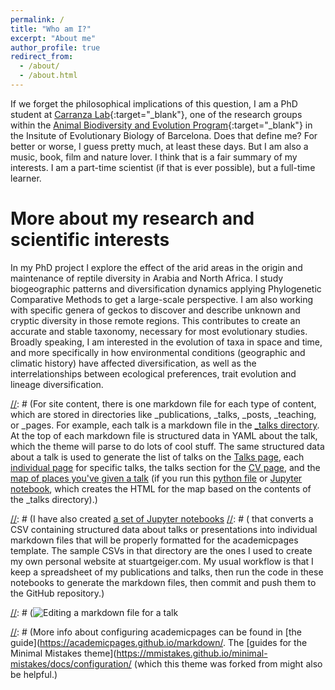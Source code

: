 ```yaml
---
permalink: /
title: "Who am I?"
excerpt: "About me"
author_profile: true
redirect_from: 
  - /about/
  - /about.html
---
```


If we forget the philosophical implications of this question, I am a PhD student at [Carranza Lab](http://molevol.cmima.csic.es/carranza/index.html){:target="_blank"}, one of the research groups within the [Animal Biodiversity and Evolution Program](https://www.ibe.upf-csic.es/animal-biodiversity-and-evolution){:target="_blank"} in the Insitute of Evolutionary Biology of Barcelona. Does that define me? For better or worse, I guess pretty much, at least these days. But I am also a music, book, film and nature lover. I think that is a fair summary of my interests. I am a part-time scientist (if that is ever possible), but a full-time learner.


More about my research and scientific interests
======
In my PhD project I explore the effect of the arid areas in the origin and maintenance of reptile diversity in Arabia and North Africa. I study biogeographic patterns and diversification dynamics applying Phylogenetic Comparative Methods to get a large-scale perspective. I am also working with specific genera of geckos to discover and describe unknown and cryptic diversity in those remote regions. This contributes to create an accurate and stable taxonomy, necessary for most evolutionary studies. 
Broadly speaking, I am interested in the evolution of taxa in space and time, and more specifically in how environmental conditions (geographic and climatic history) have affected diversification, as well as the interrelationships between ecological preferences, trait evolution and lineage diversification.






[//]: # (Create content & metadata)
[//]: # (------)
[//]: # (For site content, there is one markdown file for each type of content, which are stored in directories like _publications, _talks, _posts, _teaching, or _pages. For example, each talk is a markdown file in the [_talks directory](https://github.com/academicpages/academicpages.github.io/tree/master/_talks). At the top of each markdown file is structured data in YAML about the talk, which the theme will parse to do lots of cool stuff. The same structured data about a talk is used to generate the list of talks on the [Talks page](https://academicpages.github.io/talks), each [individual page](https://academicpages.github.io/talks/2012-03-01-talk-1) for specific talks, the talks section for the [CV page](https://academicpages.github.io/cv), and the [map of places you've given a talk](https://academicpages.github.io/talkmap.html) (if you run this [python file](https://github.com/academicpages/academicpages.github.io/blob/master/talkmap.py) or [Jupyter notebook](https://github.com/academicpages/academicpages.github.io/blob/master/talkmap.ipynb), which creates the HTML for the map based on the contents of the _talks directory).)

[//]: # (**Markdown generator**)

[//]: # (I have also created [a set of Jupyter notebooks](https://github.com/academicpages/academicpages.github.io/tree/master/markdown_generator)
[//]: # ( that converts a CSV containing structured data about talks or presentations into individual markdown files that will be properly formatted for the academicpages template. The sample CSVs in that directory are the ones I used to create my own personal website at stuartgeiger.com. My usual workflow is that I keep a spreadsheet of my publications and talks, then run the code in these notebooks to generate the markdown files, then commit and push them to the GitHub repository.)


[//]: # (Example: editing a markdown file for a talk)
[//]: # (![Editing a markdown file for a talk](/images/editing-talk.png)

[//]: # (For more info)
[//]: # (------)
[//]: # (More info about configuring academicpages can be found in [the guide](https://academicpages.github.io/markdown/. The [guides for the Minimal Mistakes theme](https://mmistakes.github.io/minimal-mistakes/docs/configuration/ (which this theme was forked from might also be helpful.)

